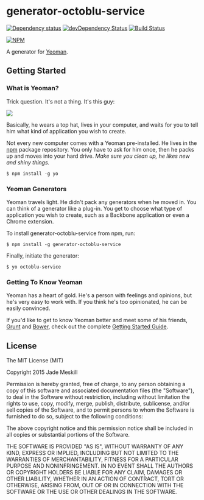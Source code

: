 # generator-octoblu-service

[![Dependency status](http://img.shields.io/david/octoblu/generator-octoblu-service.svg?style=flat)](https://david-dm.org/octoblu/generator-octoblu-service)
[![devDependency Status](http://img.shields.io/david/dev/octoblu/generator-octoblu-service.svg?style=flat)](https://david-dm.org/octoblu/generator-octoblu-service#info=devDependencies)
[![Build Status](http://img.shields.io/travis/octoblu/generator-octoblu-service.svg?style=flat&branch=master)](https://travis-ci.org/octoblu/generator-octoblu-service)

[![NPM](https://nodei.co/npm/generator-octoblu-service.svg?style=flat)](https://npmjs.org/package/generator-octoblu-service)

A generator for [Yeoman](http://yeoman.io).

## Getting Started

### What is Yeoman?

Trick question. It's not a thing. It's this guy:

![](http://i.imgur.com/JHaAlBJ.png)

Basically, he wears a top hat, lives in your computer, and waits for you to tell him what kind of application you wish to create.

Not every new computer comes with a Yeoman pre-installed. He lives in the [npm](https://npmjs.org) package repository. You only have to ask for him once, then he packs up and moves into your hard drive. *Make sure you clean up, he likes new and shiny things.*

```
$ npm install -g yo
```

### Yeoman Generators

Yeoman travels light. He didn't pack any generators when he moved in. You can think of a generator like a plug-in. You get to choose what type of application you wish to create, such as a Backbone application or even a Chrome extension.

To install generator-octoblu-service from npm, run:

```
$ npm install -g generator-octoblu-service
```

Finally, initiate the generator:

```
$ yo octoblu-service
```

### Getting To Know Yeoman

Yeoman has a heart of gold. He's a person with feelings and opinions, but he's very easy to work with. If you think he's too opinionated, he can be easily convinced.

If you'd like to get to know Yeoman better and meet some of his friends, [Grunt](http://gruntjs.com) and [Bower](http://bower.io), check out the complete [Getting Started Guide](https://github.com/yeoman/yeoman/wiki/Getting-Started).


## License

The MIT License (MIT)

Copyright 2015 Jade Meskill

Permission is hereby granted, free of charge, to any person obtaining a copy
of this software and associated documentation files (the "Software"), to deal
in the Software without restriction, including without limitation the rights
to use, copy, modify, merge, publish, distribute, sublicense, and/or sell
copies of the Software, and to permit persons to whom the Software is
furnished to do so, subject to the following conditions:

The above copyright notice and this permission notice shall be included in
all copies or substantial portions of the Software.

THE SOFTWARE IS PROVIDED "AS IS", WITHOUT WARRANTY OF ANY KIND, EXPRESS OR
IMPLIED, INCLUDING BUT NOT LIMITED TO THE WARRANTIES OF MERCHANTABILITY,
FITNESS FOR A PARTICULAR PURPOSE AND NONINFRINGEMENT. IN NO EVENT SHALL THE
AUTHORS OR COPYRIGHT HOLDERS BE LIABLE FOR ANY CLAIM, DAMAGES OR OTHER
LIABILITY, WHETHER IN AN ACTION OF CONTRACT, TORT OR OTHERWISE, ARISING FROM,
OUT OF OR IN CONNECTION WITH THE SOFTWARE OR THE USE OR OTHER DEALINGS IN
THE SOFTWARE.
